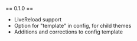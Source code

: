 == 0.1.0 ==
- LiveReload support
- Option for "template" in config, for child themes
- Additions and corrections to config template